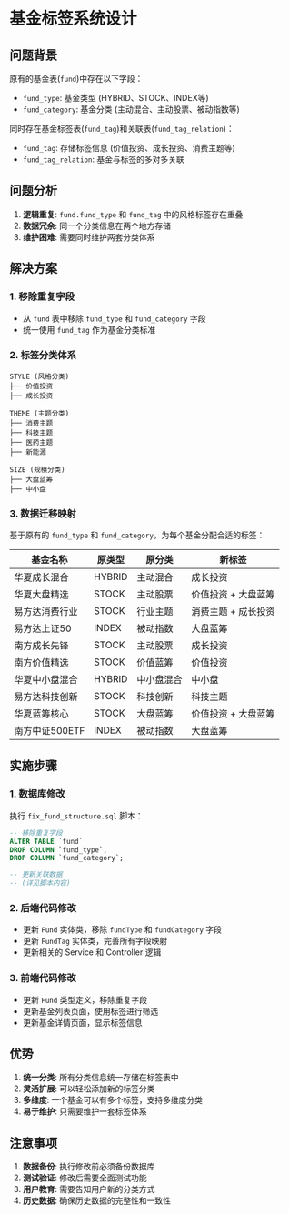 # 基金标签系统设计

## 问题背景

原有的基金表(`fund`)中存在以下字段：
- `fund_type`: 基金类型 (HYBRID、STOCK、INDEX等)
- `fund_category`: 基金分类 (主动混合、主动股票、被动指数等)

同时存在基金标签表(`fund_tag`)和关联表(`fund_tag_relation`)：
- `fund_tag`: 存储标签信息 (价值投资、成长投资、消费主题等)
- `fund_tag_relation`: 基金与标签的多对多关联

## 问题分析

1. **逻辑重复**: `fund.fund_type` 和 `fund_tag` 中的风格标签存在重叠
2. **数据冗余**: 同一个分类信息在两个地方存储
3. **维护困难**: 需要同时维护两套分类体系

## 解决方案

### 1. 移除重复字段
- 从 `fund` 表中移除 `fund_type` 和 `fund_category` 字段
- 统一使用 `fund_tag` 作为基金分类标准

### 2. 标签分类体系
```
STYLE (风格分类)
├── 价值投资
├── 成长投资

THEME (主题分类)  
├── 消费主题
├── 科技主题
├── 医药主题
├── 新能源

SIZE (规模分类)
├── 大盘蓝筹
├── 中小盘
```

### 3. 数据迁移映射
基于原有的 `fund_type` 和 `fund_category`，为每个基金分配合适的标签：

| 基金名称 | 原类型 | 原分类 | 新标签 |
|---------|--------|--------|--------|
| 华夏成长混合 | HYBRID | 主动混合 | 成长投资 |
| 华夏大盘精选 | STOCK | 主动股票 | 价值投资 + 大盘蓝筹 |
| 易方达消费行业 | STOCK | 行业主题 | 消费主题 + 成长投资 |
| 易方达上证50 | INDEX | 被动指数 | 大盘蓝筹 |
| 南方成长先锋 | STOCK | 主动股票 | 成长投资 |
| 南方价值精选 | STOCK | 价值蓝筹 | 价值投资 |
| 华夏中小盘混合 | HYBRID | 中小盘混合 | 中小盘 |
| 易方达科技创新 | STOCK | 科技创新 | 科技主题 |
| 华夏蓝筹核心 | STOCK | 大盘蓝筹 | 价值投资 + 大盘蓝筹 |
| 南方中证500ETF | INDEX | 被动指数 | 大盘蓝筹 |

## 实施步骤

### 1. 数据库修改
执行 `fix_fund_structure.sql` 脚本：
```sql
-- 移除重复字段
ALTER TABLE `fund` 
DROP COLUMN `fund_type`,
DROP COLUMN `fund_category`;

-- 更新关联数据
-- (详见脚本内容)
```

### 2. 后端代码修改
- 更新 `Fund` 实体类，移除 `fundType` 和 `fundCategory` 字段
- 更新 `FundTag` 实体类，完善所有字段映射
- 更新相关的 Service 和 Controller 逻辑

### 3. 前端代码修改
- 更新 `Fund` 类型定义，移除重复字段
- 更新基金列表页面，使用标签进行筛选
- 更新基金详情页面，显示标签信息

## 优势

1. **统一分类**: 所有分类信息统一存储在标签表中
2. **灵活扩展**: 可以轻松添加新的标签分类
3. **多维度**: 一个基金可以有多个标签，支持多维度分类
4. **易于维护**: 只需要维护一套标签体系

## 注意事项

1. **数据备份**: 执行修改前必须备份数据库
2. **测试验证**: 修改后需要全面测试功能
3. **用户教育**: 需要告知用户新的分类方式
4. **历史数据**: 确保历史数据的完整性和一致性 
